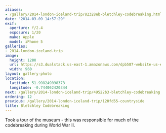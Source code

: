 ```yaml
---
aliases:
- /gallery/2014-london-iceland-trip/82328eb-bletchley-codebreaking.html
date: "2014-03-09 14:57:29"
exif:
  aperture: f/2.4
  exposure: 1/20
  make: Apple
  model: iPhone 5
galleries:
- 2014-london-iceland-trip
image:
  height: 1280
  url: https://s3.dualstack.us-east-1.amazonaws.com/dpb587-website-us-east-1/asset/gallery/2014-london-iceland-trip/82328eb-bletchley-codebreaking~1280.jpg
  width: 960
layout: gallery-photo
location:
  latitude: 51.998249098373
  longitude: -0.744062420344
next: /gallery/2014-london-iceland-trip/49522b3-bletchley-codebreaking
ordering: 12
previous: /gallery/2014-london-iceland-trip/120fd55-countryside
title: Bletchley Codebreaking
---
```


Took a tour of the museum - this was responsible for much of the codebreaking during World War II.

